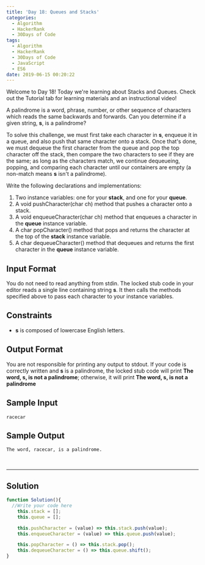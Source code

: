 ```yaml
---
title: 'Day 18: Queues and Stacks'
categories:
  - Algorithm
  - HackerRank
  - 30Days of Code
tags:
  - Algorithm
  - HackerRank
  - 30Days of Code
  - JavaScript
  - ES6
date: 2019-06-15 00:20:22
---
```



Welcome to Day 18! Today we're learning about Stacks and Queues. Check out the Tutorial tab for learning materials and an instructional video!

A palindrome is a word, phrase, number, or other sequence of characters which reads the same backwards and forwards. Can you determine if a given string, **s**, is a palindrome?

To solve this challenge, we must first take each character in **s**, enqueue it in a queue, and also push that same character onto a stack. Once that's done, we must dequeue the first character from the queue and pop the top character off the stack, then compare the two characters to see if they are the same; as long as the characters match, we continue dequeueing, popping, and comparing each character until our containers are empty (a non-match means **s** isn't a palindrome).

Write the following declarations and implementations:

1. Two instance variables: one for your **stack**, and one for your **queue**.
2. A void pushCharacter(char ch) method that pushes a character onto a stack.
3. A void enqueueCharacter(char ch) method that enqueues a character in the **queue** instance variable.
4. A char popCharacter() method that pops and returns the character at the top of the **stack** instance variable.
5. A char dequeueCharacter() method that dequeues and returns the first character in the **queue** instance variable.


## Input Format

You do not need to read anything from stdin. The locked stub code in your editor reads a single line containing string **s**. It then calls the methods specified above to pass each character to your instance variables.


## Constraints

- **s** is composed of lowercase English letters.


## Output Format

You are not responsible for printing any output to stdout. 
If your code is correctly written and **s** is a palindrome, the locked stub code will print  **The word, s, is not a palindrome**; otherwise, it will print **The word, s, is not a palindrome**


## Sample Input

```
racecar
```

## Sample Output

```
The word, racecar, is a palindrome.
```

<br/>

---

## Solution

```javascript
function Solution(){
  //Write your code here
    this.stack = [];
    this.queue = [];

    this.pushCharacter = (value) => this.stack.push(value); 
    this.enqueueCharacter = (value) => this.queue.push(value);

    this.popCharacter = () => this.stack.pop();
    this.dequeueCharacter = () => this.queue.shift();
}
```